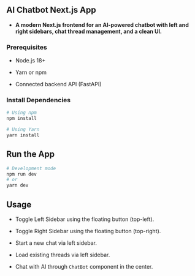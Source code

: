 ## AI Chatbot Next.js App

- **A modern Next.js frontend for an AI-powered chatbot with left and right sidebars, chat thread management, and a clean UI.**

### Prerequisites

- Node.js 18+

- Yarn or npm

- Connected backend API (FastAPI)

### Install Dependencies
```bash
# Using npm
npm install

# Using Yarn
yarn install
```

## Run the App
```bash
# Development mode
npm run dev
# or
yarn dev
```


## Usage

- Toggle Left Sidebar using the floating button (top-left).

- Toggle Right Sidebar using the floating button (top-right).

- Start a new chat via left sidebar.

- Load existing threads via left sidebar.

- Chat with AI through `ChatBot` component in the center.
